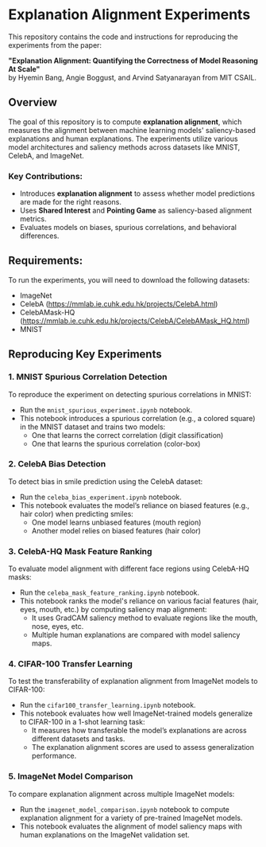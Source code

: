 # Explanation Alignment Experiments

This repository contains the code and instructions for reproducing the experiments from the paper:

**"Explanation Alignment: Quantifying the Correctness of Model Reasoning At Scale"**  
by Hyemin Bang, Angie Boggust, and Arvind Satyanarayan from MIT CSAIL.

## Overview

The goal of this repository is to compute **explanation alignment**, which measures the alignment between machine learning models' saliency-based explanations and human explanations. The experiments utilize various model architectures and saliency methods across datasets like MNIST, CelebA, and ImageNet.

### Key Contributions:
- Introduces **explanation alignment** to assess whether model predictions are made for the right reasons.
- Uses **Shared Interest** and **Pointing Game** as saliency-based alignment metrics.
- Evaluates models on biases, spurious correlations, and behavioral differences.

## Requirements:
To run the experiments, you will need to download the following datasets:
- ImageNet
- CelebA (https://mmlab.ie.cuhk.edu.hk/projects/CelebA.html)
- CelebAMask-HQ (https://mmlab.ie.cuhk.edu.hk/projects/CelebA/CelebAMask_HQ.html)
- MNIST

## Reproducing Key Experiments

### 1. MNIST Spurious Correlation Detection
To reproduce the experiment on detecting spurious correlations in MNIST:
- Run the `mnist_spurious_experiment.ipynb` notebook.
- This notebook introduces a spurious correlation (e.g., a colored square) in the MNIST dataset and trains two models:
  - One that learns the correct correlation (digit classification)
  - One that learns the spurious correlation (color-box)

### 2. CelebA Bias Detection
To detect bias in smile prediction using the CelebA dataset:
- Run the `celeba_bias_experiment.ipynb` notebook.
- This notebook evaluates the model’s reliance on biased features (e.g., hair color) when predicting smiles:
  - One model learns unbiased features (mouth region)
  - Another model relies on biased features (hair color)

### 3. CelebA-HQ Mask Feature Ranking
To evaluate model alignment with different face regions using CelebA-HQ masks:
- Run the `celeba_mask_feature_ranking.ipynb` notebook.
- This notebook ranks the model's reliance on various facial features (hair, eyes, mouth, etc.) by computing saliency map alignment:
  - It uses GradCAM saliency method to evaluate regions like the mouth, nose, eyes, etc.
  - Multiple human explanations are compared with model saliency maps.

### 4. CIFAR-100 Transfer Learning
To test the transferability of explanation alignment from ImageNet models to CIFAR-100:
- Run the `cifar100_transfer_learning.ipynb` notebook. 
- This notebook evaluates how well ImageNet-trained models generalize to CIFAR-100 in a 1-shot learning task:
  - It measures how transferable the model’s explanations are across different datasets and tasks.
  - The explanation alignment scores are used to assess generalization performance.

### 5. ImageNet Model Comparison
To compare explanation alignment across multiple ImageNet models:
- Run the `imagenet_model_comparison.ipynb` notebook to compute explanation alignment for a variety of pre-trained ImageNet models.
- This notebook evaluates the alignment of model saliency maps with human explanations on the ImageNet validation set.